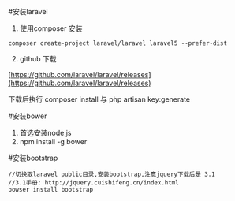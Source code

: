 #安装laravel

1. 使用composer 安装

```
composer create-project laravel/laravel laravel5 --prefer-dist
```

2. github 下载

[https://github.com/laravel/laravel/releases](https://github.com/laravel/laravel/releases)

下载后执行  composer install 与  php artisan key:generate 

#安装bower
1. 首选安装node.js
2. npm install -g bower

#安装bootstrap

```
//切换取laravel public目录,安装bootstrap,注意jquery下载后是 3.1
//3.1手册: http://jquery.cuishifeng.cn/index.html
bowser install bootstrap
```